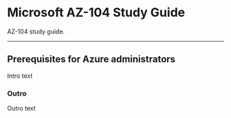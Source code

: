 # Microsoft AZ-104 Study Guide

AZ-104 study guide.

---

## Prerequisites for Azure administrators

Intro text

### Outro
Outro text